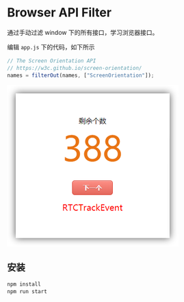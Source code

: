 # Browser API Filter
通过手动过滤 window 下的所有接口，学习浏览器接口。

编辑 `app.js` 下的代码，如下所示
```js
// The Screen Orientation API
// https://w3c.github.io/screen-orientation/
names = filterOut(names, ["ScreenOrientation"]);
```

![BAF][logo]

## 安装
```bash
npm install
npm run start
```

[logo]: ./assets/gx-1.png
